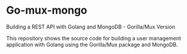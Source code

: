 # Go-mux-mongo
Building a REST API with Golang and MongoDB - Gorilla/Mux Version

This repository shows the source code for building a user management application with Golang using the Gorilla/Mux package and MongoDB.
